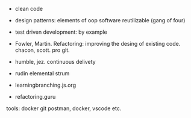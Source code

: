 - clean code
- design patterns: elements of oop software reutilizable (gang of four)

- test driven development: by example
- Fowler, Martin. Refactoring: improving the desing of existing code.
chacon, scott. pro git.
- humble, jez. continuous delivety
- rudin elemental strum

- learningbranching.js.org
- refactoring.guru

tools: docker git postman, docker, vscode etc.